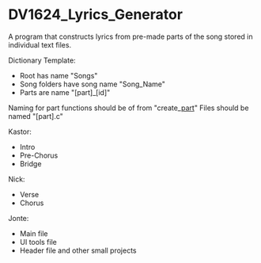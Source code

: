 # DV1624_Lyrics_Generator


A program that constructs lyrics from pre-made parts of the song stored in individual text files.

Dictionary Template:
  * Root has name "Songs"
  * Song folders have song name "Song_Name"
  * Parts are name "[part]_[id]"

Naming for part functions should be of from "create_[part]()"
Files should be named "[part].c"

Kastor:
  * Intro
  * Pre-Chorus
  * Bridge

Nick:
  * Verse
  * Chorus

Jonte:
  * Main file
  * UI tools file
  * Header file and other small projects
